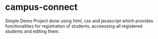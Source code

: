 # campus-connect
Simple Demo Project done using html, css and javascript which provides functionalities for registration of students, acceessing all registered students and editing them.
